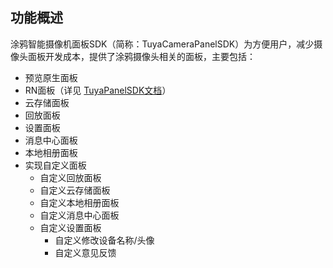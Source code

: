 ## 功能概述

涂鸦智能摄像机面板SDK（简称：TuyaCameraPanelSDK）为方便用户，减少摄像头面板开发成本，提供了涂鸦摄像头相关的面板，主要包括：
- 预览原生面板
- RN面板（详见 [TuyaPanelSDK文档](https://tuyainc.github.io/tuyasmart_panel_ios_sdk_doc/zh-hans/)）
- 云存储面板
- 回放面板
- 设置面板
- 消息中心面板
- 本地相册面板
- 实现自定义面板
    - 自定义回放面板
    - 自定义云存储面板
    - 自定义本地相册面板
    - 自定义消息中心面板
    - 自定义设置面板
      - 自定义修改设备名称/头像
      - 自定义意见反馈